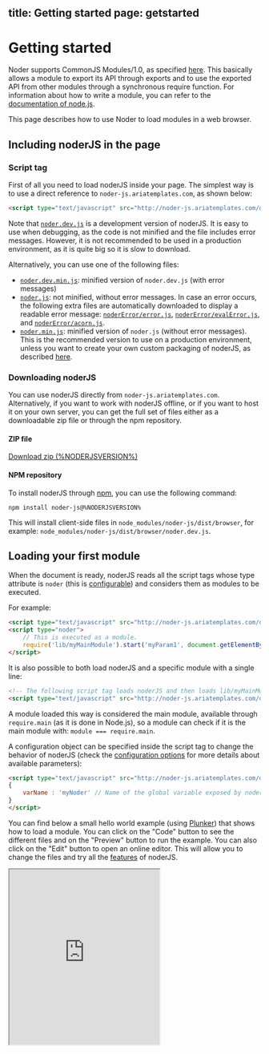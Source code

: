 title: Getting started
page: getstarted
---
# Getting started

Noder supports CommonJS Modules/1.0, as specified [here](http://www.commonjs.org/specs/modules/1.0/).
This basically allows a module to export its API through exports and to use the exported API from other modules through
a synchronous require function. For information about how to write a module, you can refer to the
[documentation of node.js](http://nodejs.org/docs/latest/api/modules.html).

This page describes how to use Noder to load modules in a web browser.

## Including noderJS in the page

### Script tag

First of all you need to load noderJS inside your page. The simplest way is to use a direct reference to <code>noder-js.ariatemplates.com</code>,
as shown below:

```html
<script type="text/javascript" src="http://noder-js.ariatemplates.com/dist/v%NODERJSVERSION%/noder.dev.js"></script>
```

Note that [`noder.dev.js`](http://noder-js.ariatemplates.com/dist/v%NODERJSVERSION%/noder.dev.js) is a development version of
noderJS. It is easy to use when debugging, as the code is not minified and the file includes error messages. However, it is not
recommended to be used in a production environment, as it is quite big so it is slow to download.

Alternatively, you can use one of the following files:

* [`noder.dev.min.js`](http://noder-js.ariatemplates.com/dist/v%NODERJSVERSION%/noder.dev.min.js): minified version of `noder.dev.js`
(with error messages)
* [`noder.js`](http://noder-js.ariatemplates.com/dist/v%NODERJSVERSION%/noder.js): not minified, without error messages.
In case an error occurs, the following extra files are automatically downloaded to display a readable error message:
[`noderError/error.js`](http://noder-js.ariatemplates.com/dist/v%NODERJSVERSION%/noderError/error.js),
[`noderError/evalError.js`](http://noder-js.ariatemplates.com/dist/v%NODERJSVERSION%/noderError/evalError.js),
and [`noderError/acorn.js`](http://noder-js.ariatemplates.com/dist/v%NODERJSVERSION%/noderError/acorn.js).
* [`noder.min.js`](http://noder-js.ariatemplates.com/dist/v%NODERJSVERSION%/noder.min.js): minified version of `noder.js` (without error messages).
This is the recommended version to use on a production environment, unless you want to create your own custom packaging of noderJS,
as described [here](packaging.md).

### Downloading noderJS

You can use noderJS directly from <code>noder-js.ariatemplates.com</code>. Alternatively, if you want to work with noderJS offline,
or if you want to host it on your own server, you can get the full set of files either as a downloadable zip file or through the
npm repository.

#### ZIP file

<a class="btn btn-lg btn-white" href="https://github.com/ariatemplates/noder-js/releases/download/v%NODERJSVERSION%/noder-browser.zip" target="_blank">
<i class="fa fa-download"></i> Download zip (%NODERJSVERSION%)
</a>

#### NPM repository

To install noderJS through [npm](https://www.npmjs.org/), you can use the following command:

```
npm install noder-js@%NODERJSVERSION%
```

This will install client-side files in `node_modules/noder-js/dist/browser`, for example: `node_modules/noder-js/dist/browser/noder.dev.js`.

## Loading your first module

When the document is ready, noderJS reads all the script tags whose type attribute is `noder`
(this is [configurable](configuration.md)) and considers them as modules to be executed.

For example:

```html
<script type="text/javascript" src="http://noder-js.ariatemplates.com/dist/%NODERJSVERSION%/noder.dev.js"></script>
<script type="noder">
    // This is executed as a module.
    require('lib/myMainModule').start('myParam1', document.getElementById('myItem'));
</script>
```

It is also possible to both load noderJS and a specific module with a single line:

```html
<!-- The following script tag loads noderJS and then loads lib/myMainModule -->
<script type="text/javascript" src="http://noder-js.ariatemplates.com/dist/%NODERJSVERSION%/noder.dev.js?lib/myMainModule"></script>
```

A module loaded this way is considered the main module, available through ``require.main`` (as it is done in Node.js), so
a module can check if it is the main module with: ``module === require.main``.

A configuration object can be specified inside the script tag to change the behavior of noderJS
(check the [configuration options](configuration.md) for more details about available parameters):

```html
<script type="text/javascript" src="http://noder-js.ariatemplates.com/dist/v%NODERJSVERSION%/noder.dev.js">
{
    varName : 'myNoder' // Name of the global variable exposed by noder, the default is "noder"
}
</script>
```

You can find below a small hello world example (using [Plunker](http://plnkr.co/)) that shows how to load a module.
You can click on the "Code" button to see the different files and on the "Preview" button to run the example.
You can also click on the "Edit" button to open an online editor. This will allow you to change the files and
try all the [features](api.md) of noderJS.

<div class="snippet"><pre><iframe src="http://embed.plnkr.co/UNTr3J/index.html" style="height:350px;"></iframe></pre></div>
